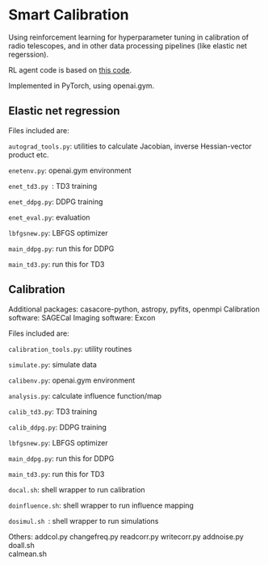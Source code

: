 # Smart Calibration
Using reinforcement learning for hyperparameter tuning in calibration of radio telescopes, and in other data processing pipelines (like elastic net regerssion).

RL agent code is based on [this code](https://github.com/philtabor/Youtube-Code-Repository.git).

Implemented in PyTorch, using openai.gym.
## Elastic net regression

Files included are:

``` autograd_tools.py ```: utilities to calculate Jacobian, inverse Hessian-vector product etc.

``` enetenv.py ```: openai.gym environment

``` enet_td3.py  ```:  TD3 training

``` enet_ddpg.py ```: DDPG training

``` enet_eval.py ```: evaluation

``` lbfgsnew.py ```: LBFGS optimizer

``` main_ddpg.py ```: run this for DDPG

``` main_td3.py ```: run this for TD3

## Calibration

Additional packages: casacore-python, astropy, pyfits, openmpi
Calibration software: SAGECal
Imaging software: Excon

Files included are:

``` calibration_tools.py ```: utility routines

``` simulate.py ```: simulate data

``` calibenv.py ```: openai.gym environment

``` analysis.py ```: calculate influence function/map

``` calib_td3.py ```: TD3 training

``` calib_ddpg.py ```: DDPG training

``` lbfgsnew.py ```: LBFGS optimizer

``` main_ddpg.py ```: run this for DDPG

``` main_td3.py ```: run this for TD3

``` docal.sh ```: shell wrapper to run calibration

``` doinfluence.sh ```: shell wrapper to run influence mapping

``` dosimul.sh  ```: shell wrapper to run simulations

Others:
addcol.py
changefreq.py
readcorr.py
writecorr.py
addnoise.py 
doall.sh           
calmean.sh              
